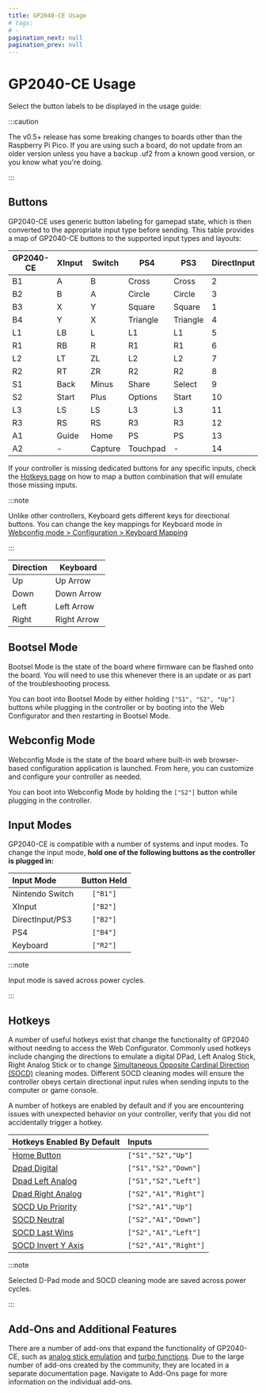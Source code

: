 ```yaml
---
title: GP2040-CE Usage
# tags:
# - 
pagination_next: null
pagination_prev: null
---
```


# GP2040-CE Usage

Select the button labels to be displayed in the usage guide: <label-selector></label-selector>

:::caution

The v0.5+ release has some breaking changes to boards other than the Raspberry Pi Pico. If you are using such a board, do not update from an older version unless you have a backup .uf2 from a known good version, or you know what you're doing.

:::

## Buttons

GP2040-CE uses generic button labeling for gamepad state, which is then converted to the appropriate input type before sending. This table provides a map of GP2040-CE buttons to the supported input types and layouts:

| GP2040-CE | XInput | Switch  | PS4      | PS3      | DirectInput | Arcade |
| --------- | ------ | ------- | -------- | -------- | ----------- | ------ |
| B1        | A      | B       | Cross    | Cross    | 2           | K1     |
| B2        | B      | A       | Circle   | Circle   | 3           | K2     |
| B3        | X      | Y       | Square   | Square   | 1           | P1     |
| B4        | Y      | X       | Triangle | Triangle | 4           | P2     |
| L1        | LB     | L       | L1       | L1       | 5           | P4     |
| R1        | RB     | R       | R1       | R1       | 6           | P3     |
| L2        | LT     | ZL      | L2       | L2       | 7           | K4     |
| R2        | RT     | ZR      | R2       | R2       | 8           | K3     |
| S1        | Back   | Minus   | Share    | Select   | 9           | Coin   |
| S2        | Start  | Plus    | Options  | Start    | 10          | Start  |
| L3        | LS     | LS      | L3       | L3       | 11          | LS     |
| R3        | RS     | RS      | R3       | R3       | 12          | RS     |
| A1        | Guide  | Home    | PS       | PS       | 13          | Home   |
| A2        | -      | Capture | Touchpad | -        | 14          | -      |

If your controller is missing dedicated buttons for any specific inputs, check the [Hotkeys page](./hotkeys.md) on how to map a button combination that will emulate those missing inputs.

:::note

Unlike other controllers, Keyboard gets different keys for directional buttons. You can change the key mappings for Keyboard mode in [Webconfig mode > Configuration > Keyboard Mapping](./web-configurator.md#keyboard-mapping)

:::

| Direction | Keyboard    |
| --------- | ----------- |
| Up        | Up Arrow    |
| Down      | Down Arrow  |
| Left      | Left Arrow  |
| Right     | Right Arrow |

## Bootsel Mode

Bootsel Mode is the state of the board where firmware can be flashed onto the board. You will need to use this whenever there is an update or as part of the troubleshooting process.

You can boot into Bootsel Mode by either holding `["S1", "S2", "Up"]` buttons while plugging in the controller or by booting into the Web Configurator and then restarting in Bootsel Mode.

## Webconfig Mode

Webconfig Mode is the state of the board where built-in web browser-based configuration application is launched. From here, you can customize and configure your controller as needed.

You can boot into Webconfig Mode by holding the `["S2"]` button while plugging in the controller.

## Input Modes

GP2040-CE is compatible with a number of systems and input modes. To change the input mode, **hold one of the following buttons as the controller is plugged in:**

| Input Mode      | Button Held |
| :-------------- | :---------: |
| Nintendo Switch |  `["B1"]`   |
| XInput          |  `["B2"]`   |
| DirectInput/PS3 |  `["B2"]`   |
| PS4             |  `["B4"]`   |
| Keyboard        |  `["R2"]`   |

:::note

Input mode is saved across power cycles.

:::

## Hotkeys

A number of useful hotkeys exist that change the functionality of GP2040 without needing to access the Web Configurator. Commonly used hotkeys include changing the directions to emulate a digital DPad, Left Analog Stick, Right Analog Stick or to change [Simultaneous Opposite Cardinal Direction (SOCD)](https://glossary.infil.net/?t=SOCD) cleaning modes. Different SOCD cleaning modes will ensure the controller obeys certain directional input rules when sending inputs to the computer or game console.

A number of hotkeys are enabled by default and if you are encountering issues with unexpected behavior on your controller, verify that you did not accidentally trigger a hotkey.

| Hotkeys Enabled By Default                        | Inputs                |
| :------------------------------------------------ | :-------------------- |
| [Home Button](hotkeys.md#home-button)             | `["S1","S2","Up"]`    |
| [Dpad Digital](hotkeys.md#dpad-digital)           | `["S1","S2","Down"]`  |
| [Dpad Left Analog](hotkeys.md#dpad-left-analog)   | `["S1","S2","Left"]`  |
| [Dpad Right Analog](hotkeys.md#dpad-right-analog) | `["S2","A1","Right"]` |
| [SOCD Up Priority](hotkeys.md#socd-up-priority)   | `["S2","A1","Up"]`    |
| [SOCD Neutral](hotkeys.md#socd-neutral)           | `["S2","A1","Down"]`  |
| [SOCD Last Wins](hotkeys.md#socd-last-win)        | `["S2","A1","Left"]`  |
| [SOCD Invert Y Axis](hotkeys.md#invert-y-axis)    | `["S2","A1","Right"]` |

:::note

Selected D-Pad mode and SOCD cleaning mode are saved across power cycles.

:::

## Add-Ons and Additional Features

There are a number of add-ons that expand the functionality of GP2040-CE, such as [analog stick emulation](./add-ons/analog) and [turbo functions](./add-ons/turbo). Due to the large number of add-ons created by the community, they are located in a separate documentation page. Navigate to Add-Ons page for more information on the individual add-ons.
